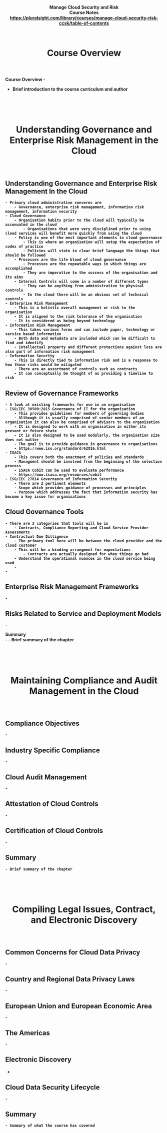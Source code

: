 <b><p align=center> Manage Cloud Security and Risk</br>
Course Notes</br>
https://pluralsight.com/library/courses/manage-cloud-security-risk-ccsk/table-of-contents


<br />
<h1><p align=center>Course Overview</h1><br/>	
	
Course Overview
	-
  - Brief introduction to the course curriculum and author


<br /> <br /> <br />

<h1><p align=center>Understanding Governance and Enterprise Risk Management in the Cloud</h1><br/>
	
Understanding Governance and Enterprise Risk Management In the Cloud		
  -
 	- Primary cloud administrative concerns are
		- Governance, enterprise risk management, information risk management, information security
	- Cloud Governance
 		- Organisation habits prior to the cloud will typically be accenuated in the cloud
			- Organisations that were very disciplined prior to using cloud services will benefit more quickly from using the cloud 
	 	- Policy is one of the most important elements in cloud governance
	 		- This is where an organisation will setup the expectation of codes of practice
			- Policies will state in clear brief language the things that should be followed
		- Processes are the life blood of cloud governance
			- Processes are the repeatable ways in which things are accomplished
	 		- They are imperative to the success of the organisation and its aims
		- Internal Controls will come in a number of different types
			- They can be anything from administrative to physical controls
	 		- In the cloud there will be an obvious set of technical controls
 	- Enterprise Risk Management
		- This is a holistic overall management or risk to the organisation
		- It is aligned to the risk tolerance of the organisation
		- It is considered as being beyond technology
	- Information Risk Management
 		- This takes various forms and can include paper, technology or service based information
	 	- Both data and metadata are included which can be difficult to find and identify
	 	- Intellectual property and different protections against loss are also part of information risk management 
 	- Information Security
		- This is directly tied to information risk and is a response to how those risks would be mitigated
		- There are an assortment of controls such as contracts
		- It can conceptually be thought of as providing a timeline to risk
	
Review of Governance Frameworks		
  -
	- A look at existing frameworks for use in an organisation
 	- ISO/IEC 38500:2015 Governance of IT for the organisation
		- This provides guidelines for members of governing bodies
		- Although it is usually comprised of senior members of an organisation it can also be comprised of advisors to the organisation
		- It is designed to work with an organisation in either its present or future state
		- It is also designed to be used modularly, the organisation size does not matter
		- The goal is to provide guidance in governance to organisations 
		- https://www.iso.org/standard/62816.html
	- ISACA
 		- This covers both the enactment of policies and standards
	 	- Managment should be involved from the beginning of the selection process
	 	- ISACA Cobit can be used to evaluate performance
	 	- https://www.isaca.org/resources/cobit
 	- ISO/IEC 27014 Governance of Information Security
		- There are 2 pertinent elements
		- Scope which provides guidance of processes and principles
		- Purpose which addresses the fact that information security has become a key issue for organisations

Cloud Governance Tools		
  -
 	- There are 3 categories that tools will be in
		- Contracts, Compliance Reporting and Cloud Service Provider Assessments
	- Contractual Due Dilligence
 		- The primary tool here will be between the cloud provider and the cloud customer
	 	- This will be a binding arrangment for expectations
	 		- Contracts are actually designed for when things go bad
	 	- Understand the operational nuances in the cloud service being used
	 	-
 	-
	
Enterprise Risk Management Frameworks		
  -
	-
 
Risks Related to Service and Deployment Models		
  -
	-
 
Summary		
	-
 	- Brief summary of the chapter

<br /> <br /> <br />

<h1><p align=center>Maintaining Compliance and Audit Management in the Cloud </h1><br/>
	
Compliance Objectives		
  -
	-
 
Industry Specific Compliance		
  -
	-
 
Cloud Audit Management		
  -
	-
 
Attestation of Cloud Controls		
  -
	-
 
Certification of Cloud Controls		
  -
	-
 
Summary
  -
 	- Brief summary of the chapter

<br /> <br /> <br />

<h1><p align=center>Compiling Legal Issues, Contract, and Electronic Discovery</h1><br/>
	
Common Concerns for Cloud Data Privacy		
  -
	-
 
Country and Regional Data Privacy Laws		
  -
 	-
	
European Union and European Economic Area		
  -
	-
 
The Americas		
  -
	-
 
Electronic Discovery		
  -
  -
	
Cloud Data Security Lifecycle		
  -
	-
 
Summary		
  -
	- Summary of what the course has covered
 
